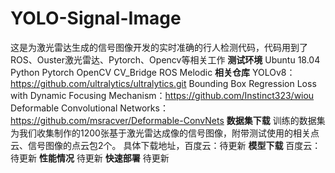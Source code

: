 # YOLO-Signal-Image
这是为激光雷达生成的信号图像开发的实时准确的行人检测代码，代码用到了ROS、Ouster激光雷达、Pytorch、Opencv等相关工作
**测试环境**
Ubuntu 18.04
Python
Pytorch
OpenCV
CV_Bridge
ROS Melodic
**相关仓库**
YOLOv8： https://github.com/ultralytics/ultralytics.git
Bounding Box Regression Loss with Dynamic Focusing Mechanism：https://github.com/Instinct323/wiou
Deformable Convolutional Networks： https://github.com/msracver/Deformable-ConvNets
**数据集下载**
训练的数据集为我们收集制作的1200张基于激光雷达成像的信号图像，附带测试使用的相关点云、信号图像的点云包2个。
具体下载地址，百度云：待更新
**模型下载**
百度云：待更新
**性能情况**
待更新
**快速部署**
待更新
